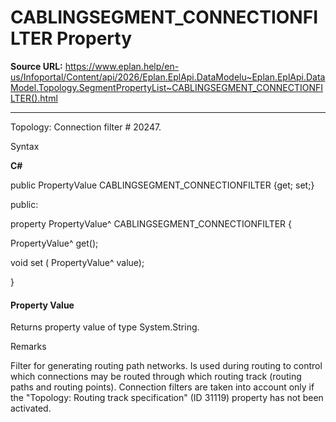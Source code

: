 # CABLINGSEGMENT_CONNECTIONFILTER Property

**Source URL:** https://www.eplan.help/en-us/Infoportal/Content/api/2026/Eplan.EplApi.DataModelu~Eplan.EplApi.DataModel.Topology.SegmentPropertyList~CABLINGSEGMENT_CONNECTIONFILTER().html

---

Topology: Connection filter # 20247.

Syntax

**C#**



public PropertyValue CABLINGSEGMENT_CONNECTIONFILTER {get; set;}

public:

property PropertyValue^ CABLINGSEGMENT_CONNECTIONFILTER {

   PropertyValue^ get();

   void set (    PropertyValue^ value);

}


#### Property Value

Returns property value of type System.String.

Remarks

Filter for generating routing path networks. Is used during routing to control which connections may be routed through which routing track (routing paths and routing points). Connection filters are taken into account only if the "Topology: Routing track specification" (ID 31119) property has not been activated.
